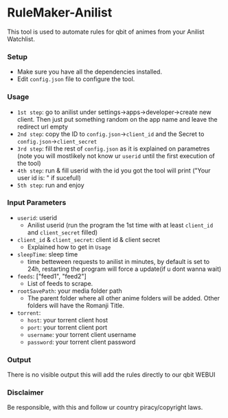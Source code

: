 # RuleMaker-Anilist

This tool is used to automate rules for qbit of animes from your Anilist Watchlist.

### Setup

- Make sure you have all the dependencies installed.
- Edit `config.json` file to configure the tool.

### Usage
- `1st step`: go to anilist under settings->apps->developer->create new client. Then just put something random on the app name and leave the redirect url empty
- `2nd step`: copy the ID to `config.json`->`client_id` and the Secret to `config.json`->`client_secret`
- `3rd step`: fill the rest of `config.json` as it is explained on parametres (note you will mostlikely not know ur `userid` until the first execution of the tool)
- `4th step`: run & fill userid with the id you got the tool will print ("Your user id is: " if sucefull)
- `5th step`: run and enjoy

### Input Parameters

- `userid`: userid
  - Anilist userid (run the program the 1st time with at least `client_id` and `client_secret` filled)
- `client_id` & `client_secret`: client id & client secret
  - Explained how to get in `Usage`
- `sleepTime`: sleep time
  - time betteween requests to anilist in minutes, by default is set to 24h, restarting the program will force a update(if u dont wanna wait)
- `feeds`: ["feed1", "feed2"]
  - List of feeds to scrape.
- `rootSavePath`: your media folder path
  - The parent folder where all other anime folders will be added. Other folders will have the Romanji Title.
- `torrent`:
  - `host`: your torrent client host
  - `port`: your torrent client port
  - `username`: your torrent client username
  - `password`: your torrent client password

### Output

There is no visible output this will add the rules directly to our qbit WEBUI

### Disclaimer

Be responsible, with this and follow ur country piracy/copyright laws.
